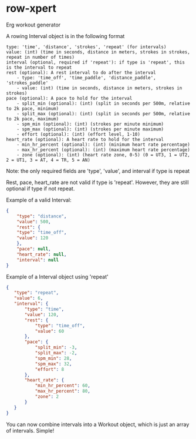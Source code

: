 # row-xpert
Erg workout generator


A rowing Interval object is in the following format
```
type: 'time', 'distance', 'strokes', 'repeat' (for intervals)
value: (int) (time in seconds, distance in meters, strokes in strokes, repeat in number of times)
interval (optional, required if 'repeat'): if type is 'repeat', this is the interval to repeat
rest (optional): A rest interval to do after the interval
    - type: 'time_off', 'time_paddle', 'distance_paddle', 'strokes_paddle'
    - value: (int) (time in seconds, distance in meters, strokes in strokes)
pace (optional): A pace to hold for the interval
    - split_min (optional): (int) (split in seconds per 500m, relative to 2k pace, minimum)
    - split_max (optional): (int) (split in seconds per 500m, relative to 2k pace, maximum)
    - spm_min (optional): (int) (strokes per minute minimum)
    - spm_max (optional): (int) (strokes per minute maximum)
    - effort (optional): (int) (effort level, 1-10)
heart_rate (optional): A heart rate to hold for the interval
    - min_hr_percent (optional): (int) (minimum heart rate percentage)
    - max_hr_percent (optional): (int) (maximum heart rate percentage)
    - zone (optional): (int) (heart rate zone, 0-5) (0 = UT3, 1 = UT2, 2 = UT1, 3 = AT, 4 = TR, 5 = AN)
```


Note: the only required fields are 'type', 'value', and interval if type is repeat

Rest, pace, heart_rate are not valid if type is 'repeat'.  However, they are still optional if type if not repeat. 

Example of a valid Interval:

```json
{
    "type": "distance",
    "value": 500,
    "rest": {
    "type": "time_off",
    "value": 120
    },
    "pace": null,
    "heart_rate": null,
    "interval": null
}
```
Example of a Interval object using 'repeat'

 ```json 
{
    "type": "repeat",
    "value": 6,
    "interval": {
        "type": "time",
        "value": 120,
        "rest": {
            "type": "time_off",
            "value": 60
        },
        "pace": {
            "split_min": -3,
            "split_max": -2,
            "spm_min": 28,
            "spm_max": 32,
            "effort": 8
        },
        "heart_rate": {
            "min_hr_percent": 60,
            "max_hr_percent": 80,
            "zone": 2
        }
    }
}
```

You can now combine intervals into a Workout object, which is just an array of intervals. Simple!
